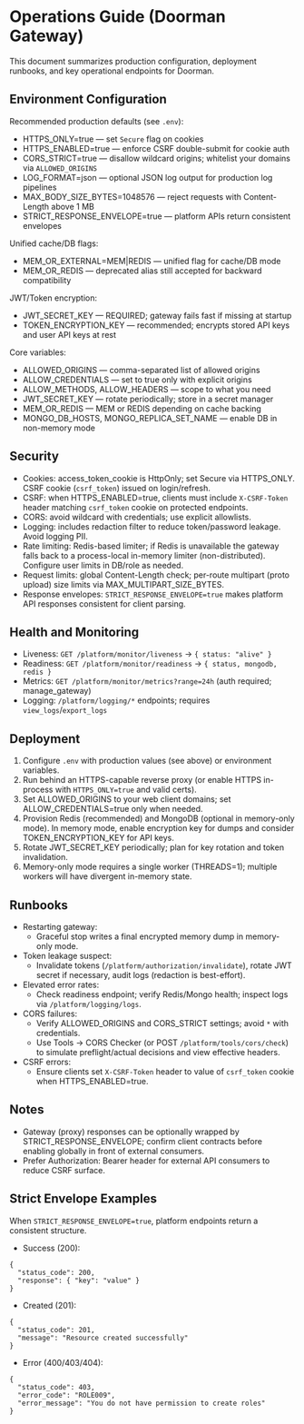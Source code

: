 # Operations Guide (Doorman Gateway)

This document summarizes production configuration, deployment runbooks, and key operational endpoints for Doorman.

## Environment Configuration

Recommended production defaults (see `.env`):

- HTTPS_ONLY=true — set `Secure` flag on cookies
- HTTPS_ENABLED=true — enforce CSRF double-submit for cookie auth
- CORS_STRICT=true — disallow wildcard origins; whitelist your domains via `ALLOWED_ORIGINS`
- LOG_FORMAT=json — optional JSON log output for production log pipelines
- MAX_BODY_SIZE_BYTES=1048576 — reject requests with Content-Length above 1 MB
- STRICT_RESPONSE_ENVELOPE=true — platform APIs return consistent envelopes

Unified cache/DB flags:

- MEM_OR_EXTERNAL=MEM|REDIS — unified flag for cache/DB mode
- MEM_OR_REDIS — deprecated alias still accepted for backward compatibility

JWT/Token encryption:

- JWT_SECRET_KEY — REQUIRED; gateway fails fast if missing at startup
- TOKEN_ENCRYPTION_KEY — recommended; encrypts stored API keys and user API keys at rest

Core variables:

- ALLOWED_ORIGINS — comma-separated list of allowed origins
- ALLOW_CREDENTIALS — set to true only with explicit origins
- ALLOW_METHODS, ALLOW_HEADERS — scope to what you need
- JWT_SECRET_KEY — rotate periodically; store in a secret manager
- MEM_OR_REDIS — MEM or REDIS depending on cache backing
- MONGO_DB_HOSTS, MONGO_REPLICA_SET_NAME — enable DB in non-memory mode

## Security

- Cookies: access_token_cookie is HttpOnly; set Secure via HTTPS_ONLY. CSRF cookie (`csrf_token`) issued on login/refresh.
- CSRF: when HTTPS_ENABLED=true, clients must include `X-CSRF-Token` header matching `csrf_token` cookie on protected endpoints.
- CORS: avoid wildcard with credentials; use explicit allowlists.
- Logging: includes redaction filter to reduce token/password leakage. Avoid logging PII.
- Rate limiting: Redis-based limiter; if Redis is unavailable the gateway falls back to a process-local in-memory limiter (non-distributed). Configure user limits in DB/role as needed.
- Request limits: global Content-Length check; per-route multipart (proto upload) size limits via MAX_MULTIPART_SIZE_BYTES.
- Response envelopes: `STRICT_RESPONSE_ENVELOPE=true` makes platform API responses consistent for client parsing.

## Health and Monitoring

- Liveness: `GET /platform/monitor/liveness` → `{ status: "alive" }`
- Readiness: `GET /platform/monitor/readiness` → `{ status, mongodb, redis }`
- Metrics: `GET /platform/monitor/metrics?range=24h` (auth required; manage_gateway)
- Logging: `/platform/logging/*` endpoints; requires `view_logs`/`export_logs`

## Deployment

1. Configure `.env` with production values (see above) or environment variables.
2. Run behind an HTTPS-capable reverse proxy (or enable HTTPS in-process with `HTTPS_ONLY=true` and valid certs).
3. Set ALLOWED_ORIGINS to your web client domains; set ALLOW_CREDENTIALS=true only when needed.
4. Provision Redis (recommended) and MongoDB (optional in memory-only mode). In memory mode, enable encryption key for dumps and consider TOKEN_ENCRYPTION_KEY for API keys.
5. Rotate JWT_SECRET_KEY periodically; plan for key rotation and token invalidation.
6. Memory-only mode requires a single worker (THREADS=1); multiple workers will have divergent in-memory state.

## Runbooks

- Restarting gateway:
  - Graceful stop writes a final encrypted memory dump in memory-only mode.
- Token leakage suspect:
  - Invalidate tokens (`/platform/authorization/invalidate`), rotate JWT secret if necessary, audit logs (redaction is best-effort).
- Elevated error rates:
  - Check readiness endpoint; verify Redis/Mongo health; inspect logs via `/platform/logging/logs`.
- CORS failures:
  - Verify ALLOWED_ORIGINS and CORS_STRICT settings; avoid `*` with credentials.
  - Use Tools → CORS Checker (or POST `/platform/tools/cors/check`) to simulate preflight/actual decisions and view effective headers.
- CSRF errors:
  - Ensure clients set `X-CSRF-Token` header to value of `csrf_token` cookie when HTTPS_ENABLED=true.

## Notes

- Gateway (proxy) responses can be optionally wrapped by STRICT_RESPONSE_ENVELOPE; confirm client contracts before enabling globally in front of external consumers.
- Prefer Authorization: Bearer header for external API consumers to reduce CSRF surface.

## Strict Envelope Examples

When `STRICT_RESPONSE_ENVELOPE=true`, platform endpoints return a consistent structure.

- Success (200):
```
{
  "status_code": 200,
  "response": { "key": "value" }
}
```

- Created (201):
```
{
  "status_code": 201,
  "message": "Resource created successfully"
}
```

- Error (400/403/404):
```
{
  "status_code": 403,
  "error_code": "ROLE009",
  "error_message": "You do not have permission to create roles"
}
```

